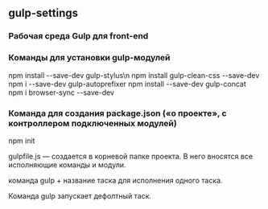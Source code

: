 ## gulp-settings
### Рабочая среда Gulp для front-end

### Команды для установки gulp-модулей

npm install --save-dev gulp-stylus\n
npm install gulp-clean-css --save-dev
npm i --save-dev gulp-autoprefixer
npm install --save-dev gulp-concat
npm i browser-sync --save-dev

### Команда для создания package.json («о проекте», с контроллером подключенных модулей)

npm init 

gulpfile.js — создается в корневой папке проекта. В него вносятся все исполняющие команды и модули.

команда gulp + название таска для исполнения одного таска.

Команда gulp запускает дефолтный таск.
